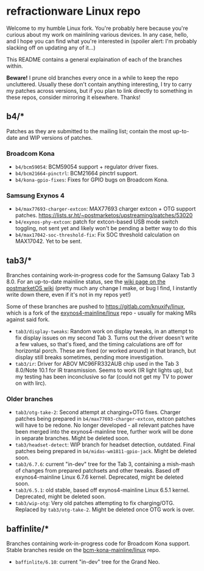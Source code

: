# refractionware Linux repo

Welcome to my humble Linux fork. You're probably here because you're curious about my work on mainlining various devices. In any case, hello, and I hope you can find what you're interested in (spoiler alert: I'm probably slacking off on updating any of it...)

This README contains a general explaination of each of the branches within.

**Beware!** I prune old branches every once in a while to keep the repo uncluttered. Usually these don't contain anything interesting, I try to carry my patches across versions, but if you plan to link directly to something in these repos, consider mirroring it elsewhere. Thanks!

## b4/*

Patches as they are submitted to the mailing list; contain the most up-to-date and WIP versions of patches.

### Broadcom Kona

* `b4/bcm59054`: BCM59054 support + regulator driver fixes.
* `b4/bcm21664-pinctrl`: BCM21664 pinctrl support.
* `b4/kona-gpio-fixes`: Fixes for GPIO bugs on Broadcom Kona.

### Samsung Exynos 4

* `b4/max77693-charger-extcon`: MAX77693 charger extcon + OTG support patches. https://lists.sr.ht/~postmarketos/upstreaming/patches/53020
* `b4/exynos-phy-extcon`: patch for extcon-based USB mode switch toggling, not sent yet and likely won't be pending a better way to do this
* `b4/max17042-soc-threshold-fix`: Fix SOC threshold calculation on MAX17042. Yet to be sent.

## tab3/*

Branches containing work-in-progress code for the Samsung Galaxy Tab 3 8.0. For an up-to-date mainline status, see the [wiki page on the postmarketOS wiki](https://wiki.postmarketos.org/wiki/Samsung_Galaxy_Tab_3_8.0_(SM-T310)_(samsung-lt01wifi)) (pretty much any change I make, or bug I find, I instantly write down there, even if it's not in my repos yet!)

Some of these branches are pushed to https://gitlab.com/knuxify/linux, which is a fork of the [exynos4-mainline/linux](https://gitlab.com/exynos4-mainline/linux) repo - usually for making MRs against said fork.

- `tab3/display-tweaks`: Random work on display tweaks, in an attempt to fix display issues on my second Tab 3. Turns out the driver doesn't write a few values, so that's fixed, and the timing calculations are off for horizontal porch. These are fixed (or worked around) in that branch, but display still breaks sometimes, pending more investigation.
- `tab3/ir`: Driver for ABOV MC96FR332AUB chip used in the Tab 3 8.0/Note 10.1 for IR transmission. Seems to work (IR light lights up), but my testing has been inconclusive so far (could not get my TV to power on with lirc).

### Older branches

- `tab3/otg-take-2`: Second attempt at charging+OTG fixes. Charger patches being prepared in `b4/max77693-charger-extcon`, extcon patches will have to be redone. No longer developed - all relevant patches have been merged into the exynos4-mainline tree, further work will be done in separate branches. Might be deleted soon.
- `tab3/headset-detect`: WIP branch for headset detection, outdated. Final patches being prepared in `b4/midas-wm1811-gpio-jack`. Might be deleted soon.
- `tab3/6.7.6`: current "in-dev" tree for the Tab 3, containing a mish-mash of changes from prepared patchsets and other tweaks. Based off exynos4-mainline Linux 6.7.6 kernel. Deprecated, might be deleted soon.
- `tab3/6.5.1`: old stable, based off exynos4-mainline Linux 6.5.1 kernel. Deprecated, might be deleted soon.
- `tab3/wip-otg`: Very old patches attempting to fix charging/OTG. Replaced by `tab3/otg-take-2`. Might be deleted once OTG work is over.

## baffinlite/*

Branches containing work-in-progress code for Broadcom Kona support. Stable branches reside on the [bcm-kona-mainline/linux](https://github.com/bcm-kona-mainline/linux) repo.

- `baffinlite/6.10`: current "in-dev" tree for the Grand Neo.
